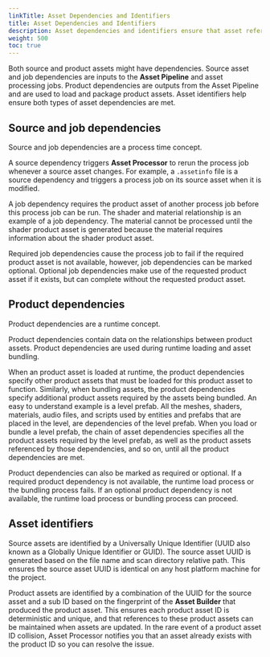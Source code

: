 ```yaml
---
linkTitle: Asset Dependencies and Identifiers 
title: Asset Dependencies and Identifiers 
description: Asset dependencies and identifiers ensure that asset references can be met when assets are processed, loaded, and packaged.
weight: 500
toc: true
---
```


Both source and product assets might have dependencies. Source asset and job dependencies are inputs to the **Asset Pipeline** and asset processing jobs. Product dependencies are outputs from the Asset Pipeline and are used to load and package product assets. Asset identifiers help ensure both types of asset dependencies are met.

## Source and job dependencies

Source and job dependencies are a process time concept.

A source dependency triggers **Asset Processor** to rerun the process job whenever a source asset changes. For example, a `.assetinfo` file is a source dependency and triggers a process job on its source asset when it is modified.

A job dependency requires the product asset of another process job before this process job can be run. The shader and material relationship is an example of a job dependency. The material cannot be processed until the shader product asset is generated because the material requires information about the shader product asset.

Required job dependencies cause the process job to fail if the required product asset is not available, however, job dependencies can be marked optional. Optional job dependencies make use of the requested product asset if it exists, but can complete without the requested product asset.

## Product dependencies

Product dependencies are a runtime concept.

Product dependencies contain data on the relationships between product assets. Product dependencies are used during runtime loading and asset bundling.

When an product asset is loaded at runtime, the product dependencies specify other product assets that must be loaded for this product asset to function. Similarly, when bundling assets, the product dependencies specify additional product assets required by the assets being bundled. An easy to understand example is a level prefab.  All the meshes, shaders, materials, audio files, and scripts used by entities and prefabs that are placed in the level, are dependencies of the level prefab. When you load or bundle a level prefab, the chain of asset dependencies specifies all the product assets required by the level prefab, as well as the product assets referenced by those dependencies, and so on, until all the product dependencies are met.

Product dependencies can also be marked as required or optional. If a required product dependency is not available, the runtime load process or the bundling process fails. If an optional product dependency is not available, the runtime load process or bundling process can proceed.

## Asset identifiers

Source assets are identified by a Universally Unique Identifier (UUID also known as a Globally Unique Identifier or GUID). The source asset UUID is generated based on the file name and scan directory relative path. This ensures the source asset UUID is identical on any host platform machine for the project.

Product assets are identified by a combination of the UUID for the source asset and a sub ID based on the fingerprint of the **Asset Builder** that produced the product asset. This ensures each product asset ID is deterministic and unique, and that references to these product assets can be maintained when assets are updated. In the rare event of a product asset ID collision, Asset Processor notifies you that an asset already exists with the product ID so you can resolve the issue.
